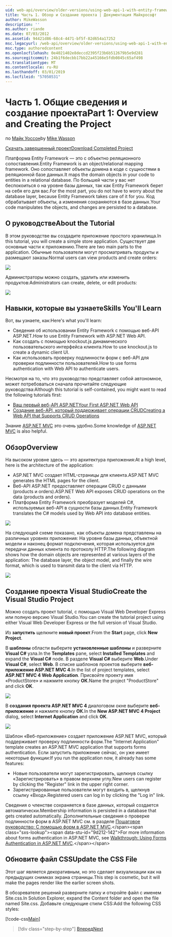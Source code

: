 ```yaml
---
uid: web-api/overview/older-versions/using-web-api-1-with-entity-framework-5/using-web-api-with-entity-framework-part-1
title: Часть 1. Обзор и Создание проекта | Документация Майкрософт
author: MikeWasson
description: ''
ms.author: riande
ms.date: 07/03/2012
ms.assetid: 94421d86-68c4-4471-bf5f-82d654a17252
msc.legacyurl: /web-api/overview/older-versions/using-web-api-1-with-entity-framework-5/using-web-api-with-entity-framework-part-1
msc.type: authoredcontent
ms.openlocfilehash: 0e4021402e8deccd2395f23b6b512679b5e9d281
ms.sourcegitcommit: 24b1f6decbb17bb22a45166e5fdb0845c65af498
ms.translationtype: MT
ms.contentlocale: ru-RU
ms.lasthandoff: 03/01/2019
ms.locfileid: "57050531"
---
```

<a name="part-1-overview-and-creating-the-project"></a><span data-ttu-id="9d212-102">Часть 1. Общие сведения и создание проекта</span><span class="sxs-lookup"><span data-stu-id="9d212-102">Part 1: Overview and Creating the Project</span></span>
====================
<span data-ttu-id="9d212-103">по [Майк Уоссон](https://github.com/MikeWasson)</span><span class="sxs-lookup"><span data-stu-id="9d212-103">by [Mike Wasson](https://github.com/MikeWasson)</span></span>

[<span data-ttu-id="9d212-104">Скачать завершенный проект</span><span class="sxs-lookup"><span data-stu-id="9d212-104">Download Completed Project</span></span>](http://code.msdn.microsoft.com/ASP-NET-Web-API-with-afa30545)

<span data-ttu-id="9d212-105">Платформа Entity Framework — это с объектно реляционного сопоставления.</span><span class="sxs-lookup"><span data-stu-id="9d212-105">Entity Framework is an object/relational mapping framework.</span></span> <span data-ttu-id="9d212-106">Оно сопоставляет объекты домена в коде с сущностями в реляционной базе данных.</span><span class="sxs-lookup"><span data-stu-id="9d212-106">It maps the domain objects in your code to entities in a relational database.</span></span> <span data-ttu-id="9d212-107">По большей части у вас нет беспокоиться о на уровне базы данных, так как Entity Framework берет на себя его для вас.</span><span class="sxs-lookup"><span data-stu-id="9d212-107">For the most part, you do not have to worry about the database layer, because Entity Framework takes care of it for you.</span></span> <span data-ttu-id="9d212-108">Код обрабатывает объекты, а изменения сохраняются в базе данных.</span><span class="sxs-lookup"><span data-stu-id="9d212-108">Your code manipulates the objects, and changes are persisted to a database.</span></span>

## <a name="about-the-tutorial"></a><span data-ttu-id="9d212-109">О руководстве</span><span class="sxs-lookup"><span data-stu-id="9d212-109">About the Tutorial</span></span>

<span data-ttu-id="9d212-110">В этом руководстве вы создадите приложение простого хранилища.</span><span class="sxs-lookup"><span data-stu-id="9d212-110">In this tutorial, you will create a simple store application.</span></span> <span data-ttu-id="9d212-111">Существует две основные части к приложению.</span><span class="sxs-lookup"><span data-stu-id="9d212-111">There are two main parts to the application.</span></span> <span data-ttu-id="9d212-112">Обычные пользователи могут просматривать продукты и размещают заказы:</span><span class="sxs-lookup"><span data-stu-id="9d212-112">Normal users can view products and create orders:</span></span>

![](using-web-api-with-entity-framework-part-1/_static/image1.png)

<span data-ttu-id="9d212-113">Администраторы можно создать, удалить или изменить продуктов:</span><span class="sxs-lookup"><span data-stu-id="9d212-113">Administrators can create, delete, or edit products:</span></span>

![](using-web-api-with-entity-framework-part-1/_static/image2.png)

## <a name="skills-youll-learn"></a><span data-ttu-id="9d212-114">Навыки, которые вы узнаете</span><span class="sxs-lookup"><span data-stu-id="9d212-114">Skills You'll Learn</span></span>

<span data-ttu-id="9d212-115">Вот, вы узнаете, как:</span><span class="sxs-lookup"><span data-stu-id="9d212-115">Here's what you'll learn:</span></span>

- <span data-ttu-id="9d212-116">Сведения об использовании Entity Framework с помощью веб-API ASP.NET.</span><span class="sxs-lookup"><span data-stu-id="9d212-116">How to use Entity Framework with ASP.NET Web API.</span></span>
- <span data-ttu-id="9d212-117">Как создать с помощью knockout.js динамического пользовательского интерфейса клиента.</span><span class="sxs-lookup"><span data-stu-id="9d212-117">How to use knockout.js to create a dynamic client UI.</span></span>
- <span data-ttu-id="9d212-118">Как использовать проверку подлинности форм с веб-API для проверки подлинности пользователей.</span><span class="sxs-lookup"><span data-stu-id="9d212-118">How to use forms authentication with Web API to authenticate users.</span></span>

<span data-ttu-id="9d212-119">Несмотря на то, что это руководство представляет собой автономное, может потребоваться сначала прочитайте следующие руководства:</span><span class="sxs-lookup"><span data-stu-id="9d212-119">Although this tutorial is self-contained, you might want to read the following tutorials first:</span></span>

- [<span data-ttu-id="9d212-120">Ваш первый веб-API ASP.NET</span><span class="sxs-lookup"><span data-stu-id="9d212-120">Your First ASP.NET Web API</span></span>](../../getting-started-with-aspnet-web-api/tutorial-your-first-web-api.md)
- [<span data-ttu-id="9d212-121">Создание веб-API, который поддерживает операции CRUD</span><span class="sxs-lookup"><span data-stu-id="9d212-121">Creating a Web API that Supports CRUD Operations</span></span>](../creating-a-web-api-that-supports-crud-operations.md)

<span data-ttu-id="9d212-122">Знание [ASP.NET MVC](../../../../mvc/index.md) это очень удобно.</span><span class="sxs-lookup"><span data-stu-id="9d212-122">Some knowledge of [ASP.NET MVC](../../../../mvc/index.md) is also helpful.</span></span>

## <a name="overview"></a><span data-ttu-id="9d212-123">Обзор</span><span class="sxs-lookup"><span data-stu-id="9d212-123">Overview</span></span>

<span data-ttu-id="9d212-124">На высоком уровне здесь — это архитектура приложения:</span><span class="sxs-lookup"><span data-stu-id="9d212-124">At a high level, here is the architecture of the application:</span></span>

- <span data-ttu-id="9d212-125">ASP.NET MVC создает HTML-страницы для клиента.</span><span class="sxs-lookup"><span data-stu-id="9d212-125">ASP.NET MVC generates the HTML pages for the client.</span></span>
- <span data-ttu-id="9d212-126">Веб-API ASP.NET предоставляет операции CRUD с данными (products и orders).</span><span class="sxs-lookup"><span data-stu-id="9d212-126">ASP.NET Web API exposes CRUD operations on the data (products and orders).</span></span>
- <span data-ttu-id="9d212-127">Платформа Entity Framework преобразует моделей C#, используемых веб-API в сущности базы данных.</span><span class="sxs-lookup"><span data-stu-id="9d212-127">Entity Framework translates the C# models used by Web API into database entities.</span></span>

![](using-web-api-with-entity-framework-part-1/_static/image3.png)

<span data-ttu-id="9d212-128">На следующей схеме показано, как объекты домена представлены на различных уровнях приложения: На уровне базы данных, объектной модели и наконец формат подключения, которая используется для передачи данных клиента по протоколу HTTP.</span><span class="sxs-lookup"><span data-stu-id="9d212-128">The following diagram shows how the domain objects are represented at various layers of the application: The database layer, the object model, and finally the wire format, which is used to transmit data to the client via HTTP.</span></span>

![](using-web-api-with-entity-framework-part-1/_static/image4.png)

## <a name="create-the-visual-studio-project"></a><span data-ttu-id="9d212-129">Создание проекта Visual Studio</span><span class="sxs-lookup"><span data-stu-id="9d212-129">Create the Visual Studio Project</span></span>

<span data-ttu-id="9d212-130">Можно создать проект tutorial, с помощью Visual Web Developer Express или полную версию Visual Studio.</span><span class="sxs-lookup"><span data-stu-id="9d212-130">You can create the tutorial project using either Visual Web Developer Express or the full version of Visual Studio.</span></span>

<span data-ttu-id="9d212-131">Из **запустить** щелкните **новый проект**.</span><span class="sxs-lookup"><span data-stu-id="9d212-131">From the **Start** page, click **New Project**.</span></span>

<span data-ttu-id="9d212-132">В **шаблоны** области выберите **установленные шаблоны** и разверните **Visual C#** узла.</span><span class="sxs-lookup"><span data-stu-id="9d212-132">In the **Templates** pane, select **Installed Templates** and expand the **Visual C#** node.</span></span> <span data-ttu-id="9d212-133">В разделе **Visual C#** выберите **Web**.</span><span class="sxs-lookup"><span data-stu-id="9d212-133">Under **Visual C#**, select **Web**.</span></span> <span data-ttu-id="9d212-134">В списке шаблонов проектов выберите **веб-приложение ASP.NET MVC 4**.</span><span class="sxs-lookup"><span data-stu-id="9d212-134">In the list of project templates, select **ASP.NET MVC 4 Web Application**.</span></span> <span data-ttu-id="9d212-135">Присвойте проекту имя «ProductStore» и нажмите кнопку **ОК**.</span><span class="sxs-lookup"><span data-stu-id="9d212-135">Name the project "ProductStore" and click **OK**.</span></span>

![](using-web-api-with-entity-framework-part-1/_static/image5.png)

<span data-ttu-id="9d212-136">В **создания проекта ASP.NET MVC 4** диалоговом окне выберите **веб-приложение** и нажмите кнопку **ОК**.</span><span class="sxs-lookup"><span data-stu-id="9d212-136">In the **New ASP.NET MVC 4 Project** dialog, select **Internet Application** and click **OK**.</span></span>

![](using-web-api-with-entity-framework-part-1/_static/image6.png)

<span data-ttu-id="9d212-137">Шаблон «Веб-приложение» создает приложение ASP.NET MVC, который поддерживает проверку подлинности форм.</span><span class="sxs-lookup"><span data-stu-id="9d212-137">The "Internet Application" template creates an ASP.NET MVC application that supports forms authentication.</span></span> <span data-ttu-id="9d212-138">Если запустить приложение сейчас, он уже имеет некоторые функции:</span><span class="sxs-lookup"><span data-stu-id="9d212-138">If you run the application now, it already has some features:</span></span>

- <span data-ttu-id="9d212-139">Новые пользователи могут зарегистрировать, щелкнув ссылку «Зарегистрировать» в правом верхнем углу.</span><span class="sxs-lookup"><span data-stu-id="9d212-139">New users can register by clicking the "Register" link in the upper right corner.</span></span>
- <span data-ttu-id="9d212-140">Зарегистрированные пользователи могут входить в, щелкнув ссылку «Вход».</span><span class="sxs-lookup"><span data-stu-id="9d212-140">Registered users can log in by clicking the "Log in" link.</span></span>

<span data-ttu-id="9d212-141">Сведения о членстве сохраняется в базе данных, который создается автоматически.</span><span class="sxs-lookup"><span data-stu-id="9d212-141">Membership information is persisted in a database that gets created automatically.</span></span> <span data-ttu-id="9d212-142">Дополнительные сведения о проверке подлинности форм в ASP.NET MVC см. в разделе [Пошаговое руководство: С помощью форм в ASP.NET MVC](https://msdn.microsoft.com/library/ff398049(VS.98).aspx).</span><span class="sxs-lookup"><span data-stu-id="9d212-142">For more information about forms authentication in ASP.NET MVC, see [Walkthrough: Using Forms Authentication in ASP.NET MVC](https://msdn.microsoft.com/library/ff398049(VS.98).aspx).</span></span>

## <a name="update-the-css-file"></a><span data-ttu-id="9d212-143">Обновите файл CSS</span><span class="sxs-lookup"><span data-stu-id="9d212-143">Update the CSS File</span></span>

<span data-ttu-id="9d212-144">Этот шаг является декоративным, но это сделает визуализации как на предыдущих снимках экрана страницы.</span><span class="sxs-lookup"><span data-stu-id="9d212-144">This step is cosmetic, but it will make the pages render like the earlier screen shots.</span></span>

<span data-ttu-id="9d212-145">В обозревателе решений разверните папку и откройте файл с именем Site.css.</span><span class="sxs-lookup"><span data-stu-id="9d212-145">In Solution Explorer, expand the Content folder and open the file named Site.css.</span></span> <span data-ttu-id="9d212-146">Добавьте следующие стили CSS:</span><span class="sxs-lookup"><span data-stu-id="9d212-146">Add the following CSS styles:</span></span>

[!code-css[Main](using-web-api-with-entity-framework-part-1/samples/sample1.css)]

> [!div class="step-by-step"]
> [<span data-ttu-id="9d212-147">Вперед</span><span class="sxs-lookup"><span data-stu-id="9d212-147">Next</span></span>](using-web-api-with-entity-framework-part-2.md)
